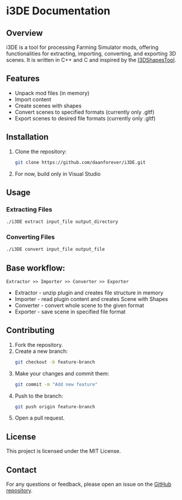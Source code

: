 # i3DE Documentation

## Overview
i3DE is a tool for processing Farming Simulator mods, offering functionalities for extracting, importing, converting, and exporting 3D scenes. It is written in C++ and C and inspired by the [I3DShapesTool](https://github.com/Donkie/I3DShapesTool).

## Features
- Unpack mod files (in memory)
- Import content
- Create scenes with shapes
- Convert scenes to specified formats (currently only .gltf)
- Export scenes to desired file formats (currently only .gltf)

## Installation
1. Clone the repository:
   ```bash
   git clone https://github.com/daanforever/i3DE.git
   ```
2. For now, build only in Visual Studio

## Usage
### Extracting Files
```bash
./i3DE extract input_file output_directory
```

### Converting Files
```bash
./i3DE convert input_file output_file
```


## Base workflow:

```
Extractor >> Importer >> Converter >> Exporter
```

* Extractor - unzip plugin and creates file structure in memory
* Importer  - read plugin content and creates Scene with Shapes
* Converter - convert whole scene to the given format
* Exporter  - save scene in specified file format

## Contributing
1. Fork the repository.
2. Create a new branch:
   ```bash
   git checkout -b feature-branch
   ```
3. Make your changes and commit them:
   ```bash
   git commit -m "Add new feature"
   ```
4. Push to the branch:
   ```bash
   git push origin feature-branch
   ```
5. Open a pull request.

## License
This project is licensed under the MIT License.

## Contact
For any questions or feedback, please open an issue on the [GitHub repository](https://github.com/daanforever/i3DE/issues).
